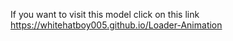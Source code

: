 If you want to visit this model click on this link https://whitehatboy005.github.io/Loader-Animation
